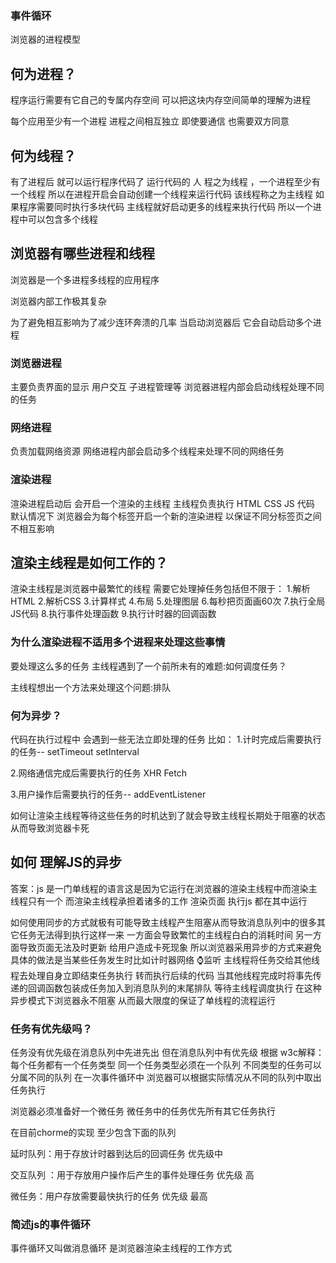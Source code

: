### 事件循环

浏览器的进程模型

## 何为进程？

程序运行需要有它自己的专属内存空间 可以把这块内存空间简单的理解为进程

每个应用至少有一个进程 进程之间相互独立 即使要通信 也需要双方同意 

## 何为线程？

有了进程后 就可以运行程序代码了
运行代码的 人 程之为线程 ，一个进程至少有一个线程 所以在进程开启会自动创建一个线程来运行代码 该线程称之为主线程 如果程序需要同时执行多块代码 主线程就好启动更多的线程来执行代码 所以一个进程中可以包含多个线程

## 浏览器有哪些进程和线程
浏览器是一个多进程多线程的应用程序

浏览器内部工作极其复杂

为了避免相互影响为了减少连环奔溃的几率 当启动浏览器后 它会自动启动多个进程

### 浏览器进程
主要负责界面的显示 用户交互 子进程管理等 浏览器进程内部会启动线程处理不同的任务

### 网络进程
负责加载网络资源 网络进程内部会启动多个线程来处理不同的网络任务

### 渲染进程

渲染进程启动后 会开启一个渲染的主线程 主线程负责执行 HTML CSS JS 代码 默认情况下 浏览器会为每个标签开启一个新的渲染进程 以保证不同分标签页之间不相互影响


## 渲染主线程是如何工作的？

渲染主线程是浏览器中最繁忙的线程 需要它处理掉任务包括但不限于：
1.解析HTML
2.解析CSS
3.计算样式
4.布局
5.处理图层
6.每秒把页面画60次
7.执行全局JS代码
8.执行事件处理函数
9.执行计时器的回调函数

### 为什么渲染进程不适用多个进程来处理这些事情

要处理这么多的任务 主线程遇到了一个前所未有的难题:如何调度任务？

主线程想出一个方法来处理这个问题:排队


### 何为异步？
 代码在执行过程中 会遇到一些无法立即处理的任务 比如：
 1.计时完成后需要执行的任务-- setTimeout setInterval

 2.网络通信完成后需要执行的任务 XHR Fetch

 3.用户操作后需要执行的任务-- addEventListener

 如何让渲染主线程等待这些任务的时机达到了就会导致主线程长期处于阻塞的状态从而导致浏览器卡死

 ## 如何 理解JS的异步

 答案：js 是一门单线程的语言这是因为它运行在浏览器的渲染主线程中而渲染主线程只有一个 而渲染主线程承担着诸多的工作 渲染页面 执行js 都在其中运行

 如何使用同步的方式就极有可能导致主线程产生阻塞从而导致消息队列中的很多其它任务无法得到执行这样一来 一方面会导致繁忙的主线程白白的消耗时间 另一方面导致页面无法及时更新 给用户造成卡死现象
 所以浏览器采用异步的方式来避免具体的做法是当某些任务发生时比如计时器网络 ⌚️监听 主线程将任务交给其他线程去处理自身立即结束任务执行 转而执行后续的代码 当其他线程完成时将事先传递的回调函数包装成任务加入到消息队列的末尾排队 等待主线程调度执行 在这种异步模式下浏览器永不阻塞 从而最大限度的保证了单线程的流程运行



 ### 任务有优先级吗？

 任务没有优先级在消息队列中先进先出
 但在消息队列中有优先级
 根据 w3c解释：每个任务都有一个任务类型 同一个任务类型必须在一个队列 不同类型的任务可以分属不同的队列 在一次事件循环中 浏览器可以根据实际情况从不同的队列中取出任务执行

 浏览器必须准备好一个微任务 微任务中的任务优先所有其它任务执行

 在目前chorme的实现 至少包含下面的队列

 延时队列：用于存放计时器到达后的回调任务 优先级中

 交互队列 ：用于存放用户操作后产生的事件处理任务 优先级 高

 微任务：用户存放需要最快执行的任务 优先级 最高

 ### 简述js的事件循环

 事件循环又叫做消息循环 是浏览器渲染主线程的工作方式






